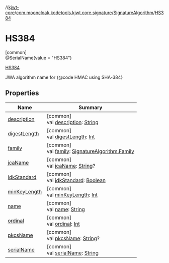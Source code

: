 //[kjwt-core](../../../../index.md)/[com.mooncloak.kodetools.kjwt.core.signature](../../index.md)/[SignatureAlgorithm](../index.md)/[HS384](index.md)

# HS384

[common]\
@SerialName(value = &quot;HS384&quot;)

[HS384](index.md)

JWA algorithm name for {@code HMAC using SHA-384}

## Properties

| Name | Summary |
|---|---|
| [description](../description.md) | [common]<br>val [description](../description.md): [String](https://kotlinlang.org/api/latest/jvm/stdlib/kotlin/-string/index.html) |
| [digestLength](../digest-length.md) | [common]<br>val [digestLength](../digest-length.md): [Int](https://kotlinlang.org/api/latest/jvm/stdlib/kotlin/-int/index.html) |
| [family](../family.md) | [common]<br>val [family](../family.md): [SignatureAlgorithm.Family](../-family/index.md) |
| [jcaName](../jca-name.md) | [common]<br>val [jcaName](../jca-name.md): [String](https://kotlinlang.org/api/latest/jvm/stdlib/kotlin/-string/index.html)? |
| [jdkStandard](../jdk-standard.md) | [common]<br>val [jdkStandard](../jdk-standard.md): [Boolean](https://kotlinlang.org/api/latest/jvm/stdlib/kotlin/-boolean/index.html) |
| [minKeyLength](../min-key-length.md) | [common]<br>val [minKeyLength](../min-key-length.md): [Int](https://kotlinlang.org/api/latest/jvm/stdlib/kotlin/-int/index.html) |
| [name](../-p-s512/index.md#-372974862%2FProperties%2F1883947000) | [common]<br>val [name](../-p-s512/index.md#-372974862%2FProperties%2F1883947000): [String](https://kotlinlang.org/api/latest/jvm/stdlib/kotlin/-string/index.html) |
| [ordinal](../-p-s512/index.md#-739389684%2FProperties%2F1883947000) | [common]<br>val [ordinal](../-p-s512/index.md#-739389684%2FProperties%2F1883947000): [Int](https://kotlinlang.org/api/latest/jvm/stdlib/kotlin/-int/index.html) |
| [pkcsName](../pkcs-name.md) | [common]<br>val [pkcsName](../pkcs-name.md): [String](https://kotlinlang.org/api/latest/jvm/stdlib/kotlin/-string/index.html)? |
| [serialName](../serial-name.md) | [common]<br>val [serialName](../serial-name.md): [String](https://kotlinlang.org/api/latest/jvm/stdlib/kotlin/-string/index.html) |

